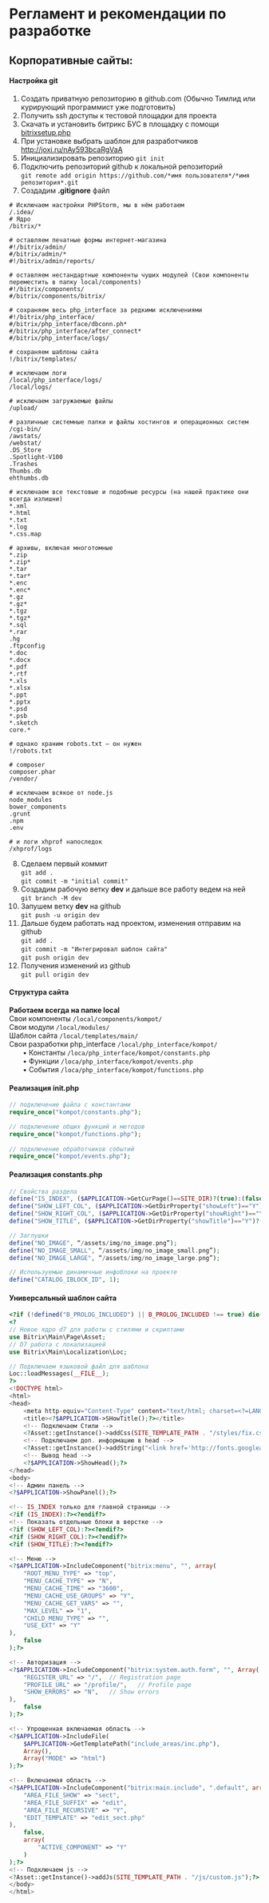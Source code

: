 # Регламент и рекомендации по разработке
## Корпоративные сайты:
#### Настройка git
1. Создать приватную репозиторию в github.com (Обычно Тимлид или курирующий программист уже подготовить)
2. Получить ssh доступы к тестовой площадки для проекта 
3. Скачать и установить битрикс БУС в площадку с помощи 
<a target="_blank" href="https://www.1c-bitrix.ru/download/scripts/bitrixsetup.php">bitrixsetup.php</a>
4. При установке выбрать шаблон для разработчиков http://joxi.ru/nAy593bcaRgVaA
5. Инициализировать репозиторию 
`git init` <br>
6. Подключить репозиторий github к локальной репозиторий <br>
`git remote add origin https://github.com/*имя пользователя*/*имя репозитория*.git` <br>
7. Создадим **.gitignore** файл
```gitignore
# Исключаем настройки PHPStorm, мы в нём работаем
/.idea/
# Ядро
/bitrix/*

# оставляем печатные формы интернет-магазина
#!/bitrix/admin/
#/bitrix/admin/*
#!/bitrix/admin/reports/

# оставляем нестандартные компоненты чуших модулей (Свои компоненты переместить в папку local/components)
#!/bitrix/components/
#/bitrix/components/bitrix/

# сохраняем весь php_interface за редкими исключениями
#!/bitrix/php_interface/
#/bitrix/php_interface/dbconn.ph*
#/bitrix/php_interface/after_connect*
#/bitrix/php_interface/logs/

# сохраняем шаблоны сайта
!/bitrix/templates/

# исключаем логи
/local/php_interface/logs/
/local/logs/

# исключаем загружаемые файлы
/upload/

# различные системные папки и файлы хостингов и операционных систем
/cgi-bin/
/awstats/
/webstat/
.DS_Store
.Spotlight-V100
.Trashes
Thumbs.db
ehthumbs.db

# исключаем все текстовые и подобные ресурсы (на нашей практике они всегда излишни)
*.xml
*.html
*.txt
*.log
*.css.map

# архивы, включая многотомные
*.zip
*.zip*
*.tar
*.tar*
*.enc
*.enc*
*.gz
*.gz*
*.tgz
*.tgz*
*.sql
*.rar
.hg
.ftpconfig
*.doc
*.docx
*.pdf
*.rtf
*.xls
*.xlsx
*.ppt
*.pptx
*.psd
*.psb
*.sketch
core.*

# однако храним robots.txt — он нужен
!/robots.txt

# composer
composer.phar
/vendor/

# исключаем всякое от node.js
node_modules
bower_components
.grunt
.npm
.env

# и логи xhprof напоследок
/xhprof/logs
```
8. Сделаем первый коммит <br>
`git add .` <br>
`git commit -m "initial commit"`<br>
9. Создадим рабочую ветку **dev** и дальше все работу ведем на ней<br>
`git branch -M dev`<br>
10. Запушем ветку **dev** на github<br>
`git push -u origin dev`
11. Дальше будем работать над проектом, изменения отправим на github <br>
`git add .`<br>
`git commit -m "Интегрировал шаблон сайта"`<br>
`git push origin dev`
12. Получения изменений из github<br>
`git pull origin dev`

#### Структура сайта
**Работаем всегда на папке local**<br>
Свои компоненты `/local/components/kompot/`<br>
Свои модули `/local/modules/`<br>
Шаблон сайта `/local/templates/main/`<br>
Свои разработки php_interface `/local/php_interface/kompot/`<br>
&nbsp;&nbsp;&nbsp;&nbsp;&nbsp;&nbsp; &bull; Константы `/loca/php_interface/kompot/constants.php`<br>
&nbsp;&nbsp;&nbsp;&nbsp;&nbsp;&nbsp; &bull; Функции `/loca/php_interface/kompot/events.php`<br>
&nbsp;&nbsp;&nbsp;&nbsp;&nbsp;&nbsp; &bull; События `/loca/php_interface/kompot/functions.php`<br>

#### Реализация init.php
```php
// подключение файла с константами
require_once("kompot/constants.php");

// подключение общих функций и методов
require_once("kompot/functions.php");
 
// подключение обработчиков событий
require_once("kompot/events.php");
```

#### Реализация constants.php
```php
// Свойства раздела
define("IS_INDEX", ($APPLICATION->GetCurPage()==SITE_DIR)?(true):(false));
define("SHOW_LEFT_COL", ($APPLICATION->GetDirProperty("showLeft")=="Y")?(true):(false));
define("SHOW_RIGHT_COL", ($APPLICATION->GetDirProperty("showRight")=="Y")?(true):(false));
define("SHOW_TITLE", ($APPLICATION->GetDirProperty("showTitle")=="Y")?(true):(false));

// Заглушки
define("NO_IMAGE", “/assets/img/no_image.png”);
define("NO_IMAGE_SMALL", “/assets/img/no_image_small.png”);
define("NO_IMAGE_LARGE", “/assets/img/no_image_large.png”);

// Используемые динамичные инфоблоки на проекте
define("CATALOG_IBLOCK_ID", 1);
```

#### Универсальный шаблон сайта
```php
<?if (!defined("B_PROLOG_INCLUDED") || B_PROLOG_INCLUDED !== true) die();?>
<?
// Новое ядро d7 для работы с стилями и скриптами
use Bitrix\Main\Page\Asset;
// D7 работа с локализацией
use Bitrix\Main\Localization\Loc;

// Подключаем языковой файл для шаблона
Loc::loadMessages(__FILE__);
?>
<!DOCTYPE html>
<html>
<head>
    <meta http-equiv="Content-Type" content="text/html; charset=<?=LANG_CHARSET;?>"/>
    <title><?$APPLICATION->SHowTitle();?></title>
    <!-- Подключаем Стили -->
    <?Asset::getInstance()->addCss(SITE_TEMPLATE_PATH . "/styles/fix.css");?>
    <!-- Подключаем доп. информацию в head -->
    <?Asset::getInstance()->addString("<link href='http://fonts.googleapis.com/css?family=PT+Sans:400&subset=cyrillic' rel='stylesheet' type='text/css'>");?>
    <!-- Вывод head -->
    <?$APPLICATION->ShowHead();?>
</head>
<body>
<!-- Админ панель -->
<?$APPLICATION->ShowPanel();?>

<!-- IS_INDEX только для главной страницы -->
<?if (IS_INDEX):?><?endif?>
<!-- Показать отдельные блоки в верстке -->
<?if (SHOW_LEFT_COL):?><?endif?>
<?if (SHOW_RIGHT_COL):?><?endif?>
<?if (SHOW_TITLE):?><?endif?>

<!-- Меню -->
<?$APPLICATION->IncludeComponent("bitrix:menu", "", array(
    "ROOT_MENU_TYPE" => "top",
    "MENU_CACHE_TYPE" => "N",
    "MENU_CACHE_TIME" => "3600",
    "MENU_CACHE_USE_GROUPS" => "Y",
    "MENU_CACHE_GET_VARS" => "",
    "MAX_LEVEL" => "1",
    "CHILD_MENU_TYPE" => "",
    "USE_EXT" => "Y"
),
    false
);?>

<!-- Авторизация -->
<?$APPLICATION->IncludeComponent("bitrix:system.auth.form", "", Array(
    "REGISTER_URL" => "/",  // Registration page
    "PROFILE_URL" => "/profile/",   // Profile page
    "SHOW_ERRORS" => "N",   // Show errors
),
    false
);?>

<!-- Упрощенная включаемая область -->
<?$APPLICATION->IncludeFile(
    $APPLICATION->GetTemplatePath("include_areas/inc.php"),
    Array(),
    Array("MODE" => "html")
);?>

<!-- Включаемая область -->
<?$APPLICATION->IncludeComponent("bitrix:main.include", ".default", array(
    "AREA_FILE_SHOW" => "sect",
    "AREA_FILE_SUFFIX" => "edit",
    "AREA_FILE_RECURSIVE" => "Y",
    "EDIT_TEMPLATE" => "edit_sect.php"
),
    false,
    array(
        "ACTIVE_COMPONENT" => "Y"
    )
);?>
<!-- Подключаем js -->
<?Asset::getInstance()->addJs(SITE_TEMPLATE_PATH . "/js/custom.js");?>
</body>
</html>
```



